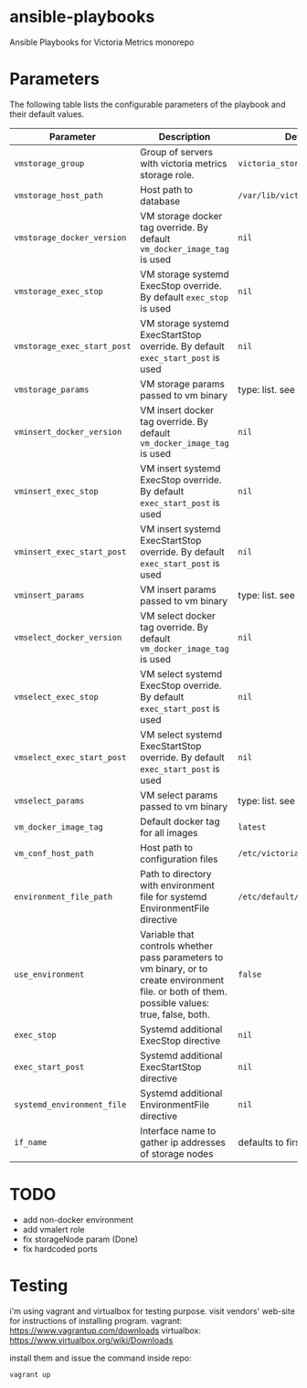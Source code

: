 # ansible-playbooks
Ansible Playbooks for Victoria Metrics monorepo

# Parameters

The following table lists the configurable parameters of the playbook and their default values.

| Parameter                                                 | Description                                                                                                                                       | Default                                                      |
|-----------------------------------------------------------|---------------------------------------------------------------------------------------------------------------------------------------------------|--------------------------------------------------------------|
| `vmstorage_group`                                         | Group of servers with victoria metrics storage role.                                                                                              | `victoria_storage`                                           |
| `vmstorage_host_path`                                     | Host path to database                                                                                                                             | `/var/lib/victoriametrics`                                   |
| `vmstorage_docker_version`                                | VM storage docker tag override. By default `vm_docker_image_tag` is used                                                                          | `nil`                                                        |
| `vmstorage_exec_stop`                                     | VM storage systemd ExecStop override. By default `exec_stop` is used                                                                              | `nil`                                                        |
| `vmstorage_exec_start_post`                               | VM storage systemd ExecStartStop override. By default `exec_start_post` is used                                                                   | `nil`                                                        |
| `vmstorage_params`                                        | VM storage params passed to vm binary                                                                                                             | type: list. see defaults.yml                                 |
| `vminsert_docker_version`                                 | VM insert docker tag override. By default `vm_docker_image_tag` is used                                                                           | `nil`                                                        |
| `vminsert_exec_stop`                                      | VM insert systemd ExecStop override. By default `exec_start_post` is used                                                                         | `nil`                                                        |
| `vminsert_exec_start_post`                                | VM insert systemd ExecStartStop override. By default `exec_start_post` is used                                                                    | `nil`                                                        |
| `vminsert_params`                                         | VM insert params passed to vm binary                                                                                                              | type: list. see defaults.yml                                 |
| `vmselect_docker_version`                                 | VM select docker tag override. By default `vm_docker_image_tag` is used                                                                           | `nil`                                                        |
| `vmselect_exec_stop`                                      | VM select systemd ExecStop override. By default `exec_start_post` is used                                                                         | `nil`                                                        |
| `vmselect_exec_start_post`                                | VM select systemd ExecStartStop override. By default `exec_start_post` is used                                                                    | `nil`                                                        |
| `vmselect_params`                                         | VM select params passed to vm binary                                                                                                              | type: list. see defaults.yml                                 |
| `vm_docker_image_tag`                                     | Default docker tag for all images                                                                                                                 | `latest`                                                     |
| `vm_conf_host_path`                                       | Host path to configuration files                                                                                                                  | `/etc/victoriametrics`                                       |
| `environment_file_path`                                   | Path to directory with environment file for systemd EnvironmentFile directive                                                                     | `/etc/default/vm_environment`                                |
| `use_environment`                                         | Variable that controls whether pass parameters to vm binary, or to create environment file. or both of them. possible values: true, false, both.  | `false`                                                      |
| `exec_stop`                                               | Systemd additional ExecStop directive                                                                                                             | `nil`                                                        |
| `exec_start_post`                                         | Systemd additional ExecStartStop directive                                                                                                        | `nil`                                                        |
| `systemd_environment_file`                                | Systemd additional EnvironmentFile directive                                                                                                      | `nil`                                                        |
| `if_name`                                                 | Interface name to gather ip addresses of storage nodes                                                                                            | defaults to first interface                                  |

# TODO
- add non-docker environment
- add vmalert role
- fix storageNode param (Done)
- fix hardcoded ports

# Testing

i'm using vagrant and virtualbox for testing purpose.
visit vendors' web-site for instructions of installing program.
vagrant: https://www.vagrantup.com/downloads
virtualbox: https://www.virtualbox.org/wiki/Downloads

install them and issue the command inside repo:
```bash
vagrant up
```
